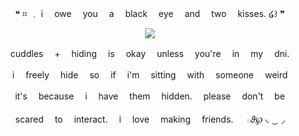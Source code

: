 <p align="center">
❝  ⌗ ﹒ i　 owe　 you　 a　 black　 eye　 and　 two　 kisses.  ໒꒱  ❞
</a>
<p align="center">
<img src="https://i.ibb.co/zVFqdHZ7/blur-edges-3.png" />
<p align="center">
<p align="center">
cuddles 　+ 　hiding　 is 　okay 　unless 　you're 　in 　my 　dni.
<p align="center">
i　 freely　 hide　 so　 if　 i'm 　sitting　 with　 someone 　weird
<p align="center">
it's 　because 　i 　have 　them 　hidden.　 please　 don't　 be
<p align="center">
scared 　to 　interact. 　i 　love 　making　 friends. 　        𓏼𝜗℘ ◟  ͜⠀◞
